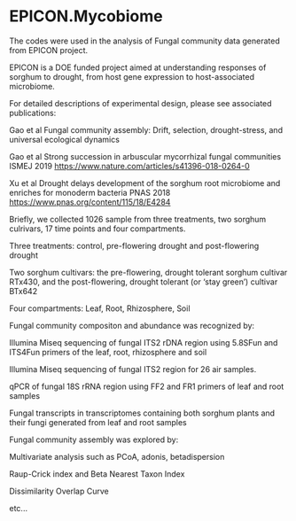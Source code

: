 # EPICON.Mycobiome

The codes were used in the analysis of Fungal community data generated from EPICON project.

EPICON is a DOE funded project aimed at understanding responses of sorghum to drought, from host gene expression to host-associated microbiome.



For detailed descriptions of experimental design, please see associated publications:

Gao et al Fungal community assembly: Drift, selection, drought-stress, and universal ecological dynamics
      
Gao et al Strong succession in arbuscular mycorrhizal fungal communities ISMEJ 2019 https://www.nature.com/articles/s41396-018-0264-0 
      
 Xu et al Drought delays development of the sorghum root microbiome and enriches for monoderm bacteria PNAS 2018 https://www.pnas.org/content/115/18/E4284




Briefly, we collected 1026 sample from three treatments, two sorghum culrivars, 17 time points and four compartments.

Three treatments: control, pre-flowering drought and post-flowering drought
      
Two sorghum cultivars: the pre-flowering, drought tolerant sorghum cultivar RTx430, and the post-flowering, drought tolerant (or ‘stay green’) cultivar BTx642
      
Four compartments: Leaf, Root, Rhizosphere, Soil



Fungal community compositon and abundance was recognized by:

Illumina Miseq sequencing of fungal ITS2 rDNA region using 5.8SFun and ITS4Fun primers of the leaf, root, rhizosphere and soil
      
Illumina Miseq sequencing of fungal ITS2 region for 26 air samples.
      
qPCR of fungal 18S rRNA region using FF2 and FR1 primers of leaf and root samples
      
Fungal transcripts in transcriptomes containing both sorghum plants and their fungi generated from leaf and root samples
      


Fungal community assembly was explored by:

Multivariate analysis such as PCoA, adonis, betadispersion
      
Raup-Crick index and Beta Nearest Taxon Index 
      
Dissimilarity Overlap Curve
      
etc...



